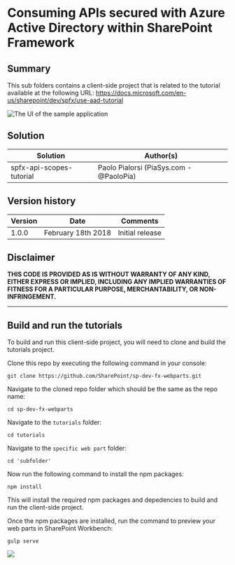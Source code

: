 # Consuming APIs secured with Azure Active Directory within SharePoint Framework

## Summary

This sub folders contains a client-side project that is related to the tutorial available at the following URL: https://docs.microsoft.com/en-us/sharepoint/dev/spfx/use-aad-tutorial

![The UI of the sample application](./images/use-aad-tutorial-video.gif)

## Solution

| Solution  | Author(s) |
| ------------- | ------------- |
| spfx-api-scopes-tutorial  | Paolo Pialorsi (PiaSys.com - @PaoloPia)   |

## Version history

| Version  | Date | Comments |
| ------------- | ------------- | ------------- |
| 1.0.0  | February 18th 2018   | Initial release |

## Disclaimer

**THIS CODE IS PROVIDED AS IS WITHOUT WARRANTY OF ANY KIND, EITHER EXPRESS OR IMPLIED, INCLUDING ANY IMPLIED WARRANTIES OF FITNESS FOR A PARTICULAR PURPOSE, MERCHANTABILITY, OR NON-INFRINGEMENT.**

----------

## Build and run the tutorials

To build and run this client-side project, you will need to clone and build the tutorials project.

Clone this repo by executing the following command in your console:

```
git clone https://github.com/SharePoint/sp-dev-fx-webparts.git
```

Navigate to the cloned repo folder which should be the same as the repo name:

```
cd sp-dev-fx-webparts
```

Navigate to the `tutorials` folder:

```
cd tutorials
```

Navigate to the `specific web part` folder:

```
cd 'subfolder'
```


Now run the following command to install the npm packages:

```
npm install
```

This will install the required npm packages and depedencies to build and run the client-side project.

Once the npm packages are installed, run the command to preview your web parts in SharePoint Workbench:

```
gulp serve
```
<img src="https://telemetry.sharepointpnp.com/sp-dev-fx-webparts/tutorials" />
